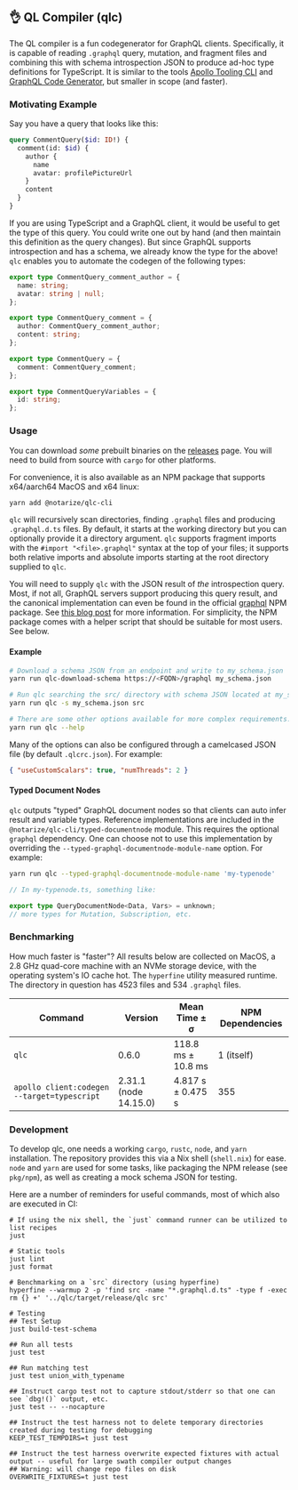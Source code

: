 ## 👌 QL Compiler (qlc)

The QL compiler is a fun codegenerator for GraphQL clients. Specifically, it is capable of reading
`.graphql` query, mutation, and fragment files and combining this with schema introspection JSON to
produce ad-hoc type definitions for TypeScript. It is similar to the tools
[Apollo Tooling CLI](https://github.com/apollographql/apollo-tooling) and
[GraphQL Code Generator](https://github.com/dotansimha/graphql-code-generator), but smaller in scope
(and faster).

### Motivating Example

Say you have a query that looks like this:

```graphql
query CommentQuery($id: ID!) {
  comment(id: $id) {
    author {
      name
      avatar: profilePictureUrl
    }
    content
  }
}
```

If you are using TypeScript and a GraphQL client, it would be useful to get the type of this query.
You could write one out by hand (and then maintain this definition as the query changes). But since
GraphQL supports introspection and has a schema, we already know the type for the above! `qlc`
enables you to automate the codegen of the following types:

```ts
export type CommentQuery_comment_author = {
  name: string;
  avatar: string | null;
};

export type CommentQuery_comment = {
  author: CommentQuery_comment_author;
  content: string;
};

export type CommentQuery = {
  comment: CommentQuery_comment;
};

export type CommentQueryVariables = {
  id: string;
};
```

### Usage

You can download _some_ prebuilt binaries on the
[releases](https://github.com/notarize/qlc/releases) page. You will need to build from source with
`cargo` for other platforms.

For convenience, it is also available as an NPM package that supports x64/aarch64 MacOS and x64
linux:

```sh
yarn add @notarize/qlc-cli
```

`qlc` will recursively scan directories, finding `.graphql` files and producing `.graphql.d.ts`
files. By default, it starts at the working directory but you can optionally provide it a directory
argument. `qlc` supports fragment imports with the `#import "<file>.graphql"` syntax at the top of
your files; it supports both relative imports and absolute imports starting at the root directory
supplied to `qlc`.

You will need to supply `qlc` with the JSON result of _the_ introspection query. Most, if not all,
GraphQL servers support producing this query result, and the canonical implementation can even be
found in the official [graphql](https://www.npmjs.com/package/graphql) NPM package. See
[this blog post](https://blog.apollographql.com/three-ways-to-represent-your-graphql-schema-a41f4175100d)
for more information. For simplicity, the NPM package comes with a helper script that should be
suitable for most users. See below.

#### Example

```sh
# Download a schema JSON from an endpoint and write to my_schema.json
yarn run qlc-download-schema https://<FQDN>/graphql my_schema.json

# Run qlc searching the src/ directory with schema JSON located at my_schema.json
yarn run qlc -s my_schema.json src

# There are some other options available for more complex requirements.
yarn run qlc --help
```

Many of the options can also be configured through a camelcased JSON file (by default
`.qlcrc.json`). For example:

```json
{ "useCustomScalars": true, "numThreads": 2 }
```

#### Typed Document Nodes

`qlc` outputs "typed" GraphQL document nodes so that clients can auto infer result and variable
types. Reference implementations are included in the `@notarize/qlc-cli/typed-documentnode` module.
This requires the optional `graphql` dependency. One can choose not to use this implementation by
overriding the `--typed-graphql-documentnode-module-name` option. For example:

```sh
yarn run qlc --typed-graphql-documentnode-module-name 'my-typenode'
```

```ts
// In my-typenode.ts, something like:

export type QueryDocumentNode<Data, Vars> = unknown;
// more types for Mutation, Subscription, etc.
```

### Benchmarking

How much faster is "faster"? All results below are collected on MacOS, a 2.8 GHz quad-core machine
with an NVMe storage device, with the operating system's IO cache hot. The `hyperfine` utility
measured runtime. The directory in question has 4523 files and 534 `.graphql` files.

| Command                                     | Version               | Mean Time ± σ      | NPM Dependencies |
| ------------------------------------------- | --------------------- | ------------------ | ---------------- |
| `qlc`                                       | 0.6.0                 | 118.8 ms ± 10.8 ms | 1 (itself)       |
| `apollo client:codegen --target=typescript` | 2.31.1 (node 14.15.0) | 4.817 s ± 0.475 s  | 355              |

### Development

To develop qlc, one needs a working `cargo`, `rustc`, `node`, and `yarn` installation. The repository
provides this via a Nix shell (`shell.nix`) for ease. `node` and `yarn` are used for some tasks, like
packaging the NPM release (see `pkg/npm`), as well as creating a mock schema JSON for testing.

Here are a number of reminders for useful commands, most of which also are executed in CI:

```shell
# If using the nix shell, the `just` command runner can be utilized to list recipes
just

# Static tools
just lint
just format

# Benchmarking on a `src` directory (using hyperfine)
hyperfine --warmup 2 -p 'find src -name "*.graphql.d.ts" -type f -exec rm {} +' '../qlc/target/release/qlc src'

# Testing
## Test Setup
just build-test-schema

## Run all tests
just test

## Run matching test
just test union_with_typename

## Instruct cargo test not to capture stdout/stderr so that one can see `dbg!()` output, etc.
just test -- --nocapture

## Instruct the test harness not to delete temporary directories created during testing for debugging
KEEP_TEST_TEMPDIRS=t just test

## Instruct the test harness overwrite expected fixtures with actual output -- useful for large swath compiler output changes
## Warning: will change repo files on disk
OVERWRITE_FIXTURES=t just test
```
